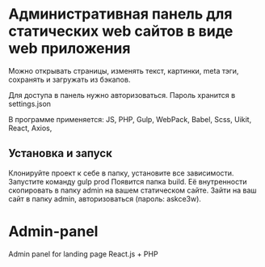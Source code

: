 # Административная панель для статических web сайтов в виде web приложения

 Можно открывать страницы, изменять текст, картинки, meta тэги, сохранять и загружать из бэкапов.
 
 Для доступа в панель нужно авторизоваться. Пароль хранится в settings.json
 
 В программе применяется: JS, PHP, Gulp, WebPack, Babel, Scss, Uikit, React, Axios,
 
 ## Установка и запуск
 
 Клонируйте проект к себе в папку, установите все зависимости.
 Запустите команду gulp prod
 Появится папка build. Её внутренности скопировать в папку admin на вашем статическом сайте.
 Зайти на ваш сайт в папку admin, авторизоваться (пароль: askce3w).

# Admin-panel
Admin panel for landing page React.js + PHP
